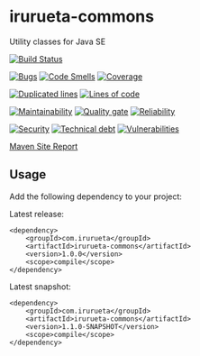 # irurueta-commons
Utility classes for Java SE

[![Build Status](https://travis-ci.com/albertoirurueta/irurueta-commons.svg?branch=master)](https://travis-ci.com/albertoirurueta/irurueta-commons)


[![Bugs](https://sonarcloud.io/api/project_badges/measure?project=albertoirurueta_irurueta-commons&metric=bugs)](https://sonarcloud.io/dashboard?id=albertoirurueta_irurueta-commons)
[![Code Smells](https://sonarcloud.io/api/project_badges/measure?project=albertoirurueta_irurueta-commons&metric=code_smells)](https://sonarcloud.io/dashboard?id=albertoirurueta_irurueta-commons)
[![Coverage](https://sonarcloud.io/api/project_badges/measure?project=albertoirurueta_irurueta-commons&metric=coverage)](https://sonarcloud.io/dashboard?id=albertoirurueta_irurueta-commons)

[![Duplicated lines](https://sonarcloud.io/api/project_badges/measure?project=albertoirurueta_irurueta-commons&metric=duplicated_lines_density)](https://sonarcloud.io/dashboard?id=albertoirurueta_irurueta-commons)
[![Lines of code](https://sonarcloud.io/api/project_badges/measure?project=albertoirurueta_irurueta-commons&metric=ncloc)](https://sonarcloud.io/dashboard?id=albertoirurueta_irurueta-commons)

[![Maintainability](https://sonarcloud.io/api/project_badges/measure?project=albertoirurueta_irurueta-commons&metric=sqale_rating)](https://sonarcloud.io/dashboard?id=albertoirurueta_irurueta-commons)
[![Quality gate](https://sonarcloud.io/api/project_badges/measure?project=albertoirurueta_irurueta-commons&metric=alert_status)](https://sonarcloud.io/dashboard?id=albertoirurueta_irurueta-commons)
[![Reliability](https://sonarcloud.io/api/project_badges/measure?project=albertoirurueta_irurueta-commons&metric=reliability_rating)](https://sonarcloud.io/dashboard?id=albertoirurueta_irurueta-commons)

[![Security](https://sonarcloud.io/api/project_badges/measure?project=albertoirurueta_irurueta-commons&metric=security_rating)](https://sonarcloud.io/dashboard?id=albertoirurueta_irurueta-commons)
[![Technical debt](https://sonarcloud.io/api/project_badges/measure?project=albertoirurueta_irurueta-commons&metric=sqale_index)](https://sonarcloud.io/dashboard?id=albertoirurueta_irurueta-commons)
[![Vulnerabilities](https://sonarcloud.io/api/project_badges/measure?project=albertoirurueta_irurueta-commons&metric=vulnerabilities)](https://sonarcloud.io/dashboard?id=albertoirurueta_irurueta-commons)

[Maven Site Report](http://albertoirurueta.github.io/irurueta-commons)

## Usage

Add the following dependency to your project:

Latest release:
```
<dependency>
    <groupId>com.irurueta</groupId>
    <artifactId>irurueta-commons</artifactId>
    <version>1.0.0</version>
    <scope>compile</scope>
</dependency>
```

Latest snapshot:
```
<dependency>
    <groupId>com.irurueta</groupId>
    <artifactId>irurueta-commons</artifactId>
    <version>1.1.0-SNAPSHOT</version>
    <scope>compile</scope>
</dependency>
```
